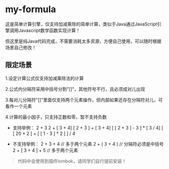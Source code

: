 # my-formula

这是简单计算引擎，仅支持加减乘除的简单计算，类似于Java通过JavaScript引擎调用Javascript数学函数实现计算！

但这里是纯Java代码完成，不需要消耗太多资源，方便自己使用，可以随时根据场景自己修改！

## 限定场景

1.设定计算公式仅支持加减乘除法的计算

2.公式内分隔符采用中括号分割"[]"，其他符号不行，且必须成对儿出现

3.每对儿分隔符"[]"里面仅支持两个元素操作，但内部如果还存在分隔符对儿，可看作一个元素

4.计算的最小因子，只支持正数和零，暂不支持负数

- 支持举例：
2 + 3
2 + [ 3 + 4]
[ 2 + 3 ] + [ 3 + 4]
[ [ 2 + 3 ] - 3 ] * [ 3 / 4]
[ [ 20 * 2 ] + [ [ 1 - 3 ] * 2 ] ] / 4

- 不支持举例：
2 + 3 + 4 // 多于两个元素
2 + ( 3 + 4 ) // 分隔符必须是中括号
2 + [ 3 + 4 ] + 5 // 多于两个元素

> 代码中会使用到插件lombok，请同学们自行提前安装！